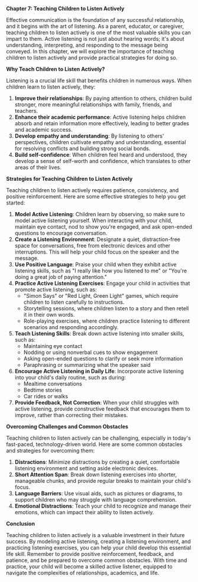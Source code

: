 <p><strong>Chapter 7: Teaching Children to Listen Actively</strong></p>

<p>Effective communication is the foundation of any successful relationship, and it begins with the art of listening. As a parent, educator, or caregiver, teaching children to listen actively is one of the most valuable skills you can impart to them. Active listening is not just about hearing words; it's about understanding, interpreting, and responding to the message being conveyed. In this chapter, we will explore the importance of teaching children to listen actively and provide practical strategies for doing so.</p>

<p><strong>Why Teach Children to Listen Actively?</strong></p>

<p>Listening is a crucial life skill that benefits children in numerous ways. When children learn to listen actively, they:</p>

<ol>
<li><strong>Improve their relationships</strong>: By paying attention to others, children build stronger, more meaningful relationships with family, friends, and teachers.</li>
<li><strong>Enhance their academic performance</strong>: Active listening helps children absorb and retain information more effectively, leading to better grades and academic success.</li>
<li><strong>Develop empathy and understanding</strong>: By listening to others' perspectives, children cultivate empathy and understanding, essential for resolving conflicts and building strong social bonds.</li>
<li><strong>Build self-confidence</strong>: When children feel heard and understood, they develop a sense of self-worth and confidence, which translates to other areas of their lives.</li>
</ol>

<p><strong>Strategies for Teaching Children to Listen Actively</strong></p>

<p>Teaching children to listen actively requires patience, consistency, and positive reinforcement. Here are some effective strategies to help you get started:</p>

<ol>
<li><strong>Model Active Listening</strong>: Children learn by observing, so make sure to model active listening yourself. When interacting with your child, maintain eye contact, nod to show you're engaged, and ask open-ended questions to encourage conversation.</li>
<li><strong>Create a Listening Environment</strong>: Designate a quiet, distraction-free space for conversations, free from electronic devices and other interruptions. This will help your child focus on the speaker and the message.</li>
<li><strong>Use Positive Language</strong>: Praise your child when they exhibit active listening skills, such as "I really like how you listened to me" or "You're doing a great job of paying attention."</li>
<li><strong>Practice Active Listening Exercises</strong>: Engage your child in activities that promote active listening, such as:
<ul>
<li>"Simon Says" or "Red Light, Green Light" games, which require children to listen carefully to instructions.</li>
<li>Storytelling sessions, where children listen to a story and then retell it in their own words.</li>
<li>Role-playing exercises, where children practice listening to different scenarios and responding accordingly.</li>
</ul></li>
<li><strong>Teach Listening Skills</strong>: Break down active listening into smaller skills, such as:
<ul>
<li>Maintaining eye contact</li>
<li>Nodding or using nonverbal cues to show engagement</li>
<li>Asking open-ended questions to clarify or seek more information</li>
<li>Paraphrasing or summarizing what the speaker said</li>
</ul></li>
<li><strong>Encourage Active Listening in Daily Life</strong>: Incorporate active listening into your child's daily routine, such as during:
<ul>
<li>Mealtime conversations</li>
<li>Bedtime stories</li>
<li>Car rides or walks</li>
</ul></li>
<li><strong>Provide Feedback, Not Correction</strong>: When your child struggles with active listening, provide constructive feedback that encourages them to improve, rather than correcting their mistakes.</li>
</ol>

<p><strong>Overcoming Challenges and Common Obstacles</strong></p>

<p>Teaching children to listen actively can be challenging, especially in today's fast-paced, technology-driven world. Here are some common obstacles and strategies for overcoming them:</p>

<ol>
<li><strong>Distractions</strong>: Minimize distractions by creating a quiet, comfortable listening environment and setting aside electronic devices.</li>
<li><strong>Short Attention Span</strong>: Break down listening exercises into shorter, manageable chunks, and provide regular breaks to maintain your child's focus.</li>
<li><strong>Language Barriers</strong>: Use visual aids, such as pictures or diagrams, to support children who may struggle with language comprehension.</li>
<li><strong>Emotional Distractions</strong>: Teach your child to recognize and manage their emotions, which can impact their ability to listen actively.</li>
</ol>

<p><strong>Conclusion</strong></p>

<p>Teaching children to listen actively is a valuable investment in their future success. By modeling active listening, creating a listening environment, and practicing listening exercises, you can help your child develop this essential life skill. Remember to provide positive reinforcement, feedback, and patience, and be prepared to overcome common obstacles. With time and practice, your child will become a skilled active listener, equipped to navigate the complexities of relationships, academics, and life.</p>
